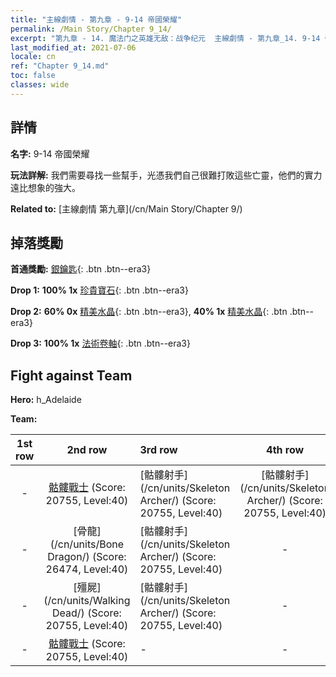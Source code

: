 ```yaml
---
title: "主線劇情 - 第九章 - 9-14 帝國榮耀"
permalink: /Main Story/Chapter 9_14/
excerpt: "第九章 - 14. 魔法门之英雄无敌：战争纪元  主線劇情 - 第九章_14. 9-14 帝國榮耀"
last_modified_at: 2021-07-06
locale: cn
ref: "Chapter 9_14.md"
toc: false
classes: wide
---
```


## 詳情

 **名字:** 9-14 帝國榮耀

 **玩法詳解:** 我們需要尋找一些幫手，光憑我們自己很難打敗這些亡靈，他們的實力遠比想象的強大。

 **Related to:** [主線劇情 第九章](/cn/Main Story/Chapter 9/)

## 掉落獎勵

 **首通獎勵:** [銀鑰匙](/cn/Items/con_693/){: .btn .btn--era3}

 **Drop 1:** **100% 1x** [珍貴寶石](/cn/Items/mat_30/){: .btn .btn--era3}

 **Drop 2:** **60% 0x** [精美水晶](/cn/Items/mat_24/){: .btn .btn--era3}, **40% 1x** [精美水晶](/cn/Items/mat_24/){: .btn .btn--era3}

 **Drop 3:** **100% 1x** [法術卷軸](/cn/Items/con_694/){: .btn .btn--era3}


## Fight against Team
 **Hero:** h_Adelaide

 **Team:**


  | 1st row | 2nd row | 3rd row | 4th row |
  |:----:|:----:|:----|:----:|
  | - | [骷髏戰士](/cn/units/Skeleton/) (Score: 20755, Level:40)  | [骷髏射手](/cn/units/Skeleton Archer/) (Score: 20755, Level:40)  | [骷髏射手](/cn/units/Skeleton Archer/) (Score: 20755, Level:40)  |
  | - | [骨龍](/cn/units/Bone Dragon/) (Score: 26474, Level:40)  | [骷髏射手](/cn/units/Skeleton Archer/) (Score: 20755, Level:40)  | - |
  | - | [殭屍](/cn/units/Walking Dead/) (Score: 20755, Level:40)  | [骷髏射手](/cn/units/Skeleton Archer/) (Score: 20755, Level:40)  | - |
  | - | [骷髏戰士](/cn/units/Skeleton/) (Score: 20755, Level:40)  | - | - |


